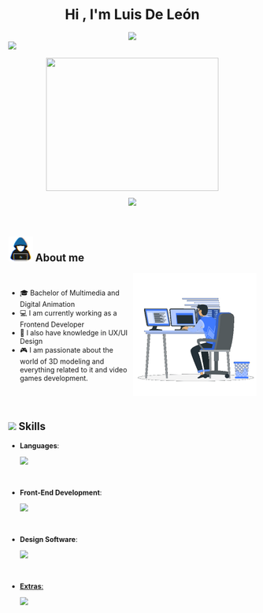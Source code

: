 
<summary align="center"><h1>Hi , I'm Luis De León </h1><img src="https://media.giphy.com/media/hvRJCLFzcasrR4ia7z/giphy.gif" width="35"></summary>

<img src="https://user-images.githubusercontent.com/73097560/115834477-dbab4500-a447-11eb-908a-139a6edaec5c.gif">
<p align="center">
 <img align="center" height="270px" width="350" src="https://i.pinimg.com/originals/e4/26/70/e426702edf874b181aced1e2fa5c6cde.gif" /> </a>
</p>
<!--  -->
<p align="center">
  <a href="https://github.com/DenverCoder1/readme-typing-svg"><img src="https://readme-typing-svg.herokuapp.com/?font=Architects+Daughter&color=7AF79A&size=30&lines=Hey!+It%27s+Luis!;I%27m+a+Frontend+Developer...;I%27m+also+UX/UI+Designer;And+I%27m+a+proud+Mexican+%F0%9F%87%B2%F0%9F%87%BD)](https://git.io/typing-svg"></a>
</p>


<br>



	
## <picture><img src = "https://github.com/0xAbdulKhalid/0xAbdulKhalid/raw/main/assets/mdImages/about_me.gif" width = 50px></picture> **About me**

<picture> <img align="right" src="https://github.com/0xAbdulKhalid/0xAbdulKhalid/raw/main/assets/mdImages/Right_Side.gif" width = 250px></picture>

<br>

- 🎓 Bachelor of Multimedia and Digital Animation
- 💻 I am currently working as a Frontend Developer
- 🎨 I also have knowledge in UX/UI Design
- 🎮 I am passionate about the world of 3D modeling and everything related to it and video games development.


<br><br>


## <img src="https://media2.giphy.com/media/QssGEmpkyEOhBCb7e1/giphy.gif?cid=ecf05e47a0n3gi1bfqntqmob8g9aid1oyj2wr3ds3mg700bl&rid=giphy.gif" width ="25"><b> Skills</b>

<p align="center">

- **Languages**:
    
    <a href="https://skillicons.dev">
    <img src="https://skillicons.dev/icons?i=cs,cpp,html,css,js,ts,php,nodejs,mysql" />
  </a>

<br>   
    
- **Front-End Development**:

     <a href="https://skillicons.dev">
    <img src="https://skillicons.dev/icons?i=vscode,vue,react,html,css,js,ts,nextjs,nuxtjs,threejs," />
  </a>
    
<br>

- **Design Software**:

    <a href="https://skillicons.dev">
    <img src="https://skillicons.dev/icons?i=figma,bootstrap,ai,ps,ae,pr" />

<br>

- **Extras**:

  <a href="https://skillicons.dev">
    <img src="https://skillicons.dev/icons?i=blender,unreal,linux" />


</p>

